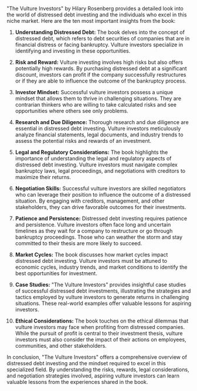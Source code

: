 "The Vulture Investors" by Hilary Rosenberg provides a detailed look into the world of distressed debt investing and the individuals who excel in this niche market. Here are the ten most important insights from the book:

1. **Understanding Distressed Debt:** The book delves into the concept of distressed debt, which refers to debt securities of companies that are in financial distress or facing bankruptcy. Vulture investors specialize in identifying and investing in these opportunities.

2. **Risk and Reward:** Vulture investing involves high risks but also offers potentially high rewards. By purchasing distressed debt at a significant discount, investors can profit if the company successfully restructures or if they are able to influence the outcome of the bankruptcy process.

3. **Investor Mindset:** Successful vulture investors possess a unique mindset that allows them to thrive in challenging situations. They are contrarian thinkers who are willing to take calculated risks and see opportunities where others see only problems.

4. **Research and Due Diligence:** Thorough research and due diligence are essential in distressed debt investing. Vulture investors meticulously analyze financial statements, legal documents, and industry trends to assess the potential risks and rewards of an investment.

5. **Legal and Regulatory Considerations:** The book highlights the importance of understanding the legal and regulatory aspects of distressed debt investing. Vulture investors must navigate complex bankruptcy laws, legal proceedings, and negotiations with creditors to maximize their returns.

6. **Negotiation Skills:** Successful vulture investors are skilled negotiators who can leverage their position to influence the outcome of a distressed situation. By engaging with creditors, management, and other stakeholders, they can drive favorable outcomes for their investments.

7. **Patience and Persistence:** Distressed debt investing requires patience and persistence. Vulture investors often face long and uncertain timelines as they wait for a company to restructure or go through bankruptcy proceedings. Those who can weather the storm and stay committed to their thesis are more likely to succeed.

8. **Market Cycles:** The book discusses how market cycles impact distressed debt investing. Vulture investors must be attuned to economic cycles, industry trends, and market conditions to identify the best opportunities for investment.

9. **Case Studies:** "The Vulture Investors" provides insightful case studies of successful distressed debt investments, illustrating the strategies and tactics employed by vulture investors to generate returns in challenging situations. These real-world examples offer valuable lessons for aspiring investors.

10. **Ethical Considerations:** The book touches on the ethical dilemmas that vulture investors may face when profiting from distressed companies. While the pursuit of profit is central to their investment thesis, vulture investors must also consider the impact of their actions on employees, communities, and other stakeholders.

In conclusion, "The Vulture Investors" offers a comprehensive overview of distressed debt investing and the mindset required to excel in this specialized field. By understanding the risks, rewards, legal considerations, and negotiation strategies involved, aspiring vulture investors can learn valuable lessons from the experiences shared in the book.
